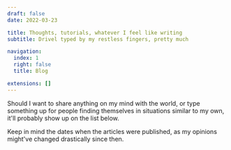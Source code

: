 ```yaml
---
draft: false
date: 2022-03-23

title: Thoughts, tutorials, whatever I feel like writing
subtitle: Drivel typed by my restless fingers, pretty much

navigation:
  index: 1
  right: false
  title: Blog

extensions: []
---
```


Should I want to share anything on my mind with the world, or type something up
for people finding themselves in situations similar to my own, it'll probably
show up on the list below.

Keep in mind the dates when the articles were published, as my opinions might've
changed drastically since then.
